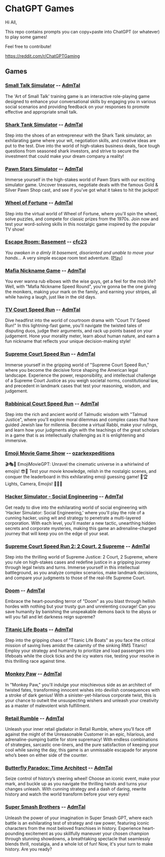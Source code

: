 # ChatGPT Games

Hi All,

This repo contains prompts you can copy+paste into ChatGPT (or whatever) to play some games!

Feel free to contribute!

https://reddit.com/r/ChatGPTGaming

## Games

### [Small Talk Simulator](games/small-talk-simulator.md) -- [AdmTal](https://github.com/AdmTal)

The 'Art of Small Talk' training game is an interactive role-playing game designed to enhance your conversational skills by engaging you in various social scenarios and providing feedback on your responses to promote effective and appropriate small talk.

### [Shark Tank Simulator](games/shark-tank-simulator.md) -- [AdmTal](https://github.com/AdmTal)

Step into the shoes of an entrepreneur with the Shark Tank simulator, an exhilarating game where your wit, negotiation skills, and creative ideas are put to the test. Dive into the world of high-stakes business deals, face tough questions from seasoned shark investors, and strive to secure the investment that could make your dream company a reality!

### [Pawn Stars Simulator](games/pawn-stars-simulator.md) -- [AdmTal](https://github.com/AdmTal)

Immerse yourself in the high-stakes world of Pawn Stars with our exciting simulator game. Uncover treasures, negotiate deals with the famous Gold & Silver Pawn Shop cast, and see if you've got what it takes to hit the jackpot!

### [Wheel of Fortune](games/wheel-of-fortune.md) -- [AdmTal](https://github.com/AdmTal)

Step into the virtual world of Wheel of Fortune, where you'll spin the wheel, solve puzzles, and compete for classic prizes from the 1970s. Join now and test your word-solving skills in this nostalgic game inspired by the popular TV show!

### [Escape Room: Basement](games/escape-room-basement.md) -- [cfc23](https://github.com/cfc23)

*You awaken in a dimly lit basement, disoriented and unable to move your hands…* A very simple escape room text adventure. \[[Play](https://chat.openai.com/share/013dc581-f31b-40bb-b4e3-394bc77b39f8)\]

### [Mafia Nickname Game](games/mafia-nicknames.md) -- [AdmTal](https://github.com/AdmTal)

You ever wanna rub elbows with the wise guys, get a feel for the mob life? Well, with "Mafia Nickname Speed Round", you're gonna be the one giving the monikers, making your mark on the family, and earning your stripes, all while having a laugh, just like in the old days.

### [TV Court Speed Run](games/court-tv-speed-run.md) -- [AdmTal](https://github.com/AdmTal)

Dive headfirst into the world of courtroom drama with "Court TV Speed Run!" In this lightning-fast game, you'll navigate the twisted tales of disputing duos, judge their arguments, and rack up points based on your judgement. Hone your morality meter, learn about human nature, and earn a fun nickname that reflects your unique decision-making style!

### [Supreme Court Speed Run](games/supreme-court-speed-run.md) -- [AdmTal](https://github.com/AdmTal)

Immerse yourself in the gripping world of "Supreme Court Speed Run," where you become the decisive force shaping the American legal landscape. Experience the power, responsibility, and intellectual challenge of a Supreme Court Justice as you weigh societal norms, constitutional law, and precedent in landmark cases that test your reasoning, wisdom, and judgement.

### [Rabbinical Court Speed Run](games/rabbinical-court-speed-run.md) -- [AdmTal](https://github.com/AdmTal)

Step into the rich and ancient world of Talmudic wisdom with "Talmud Justice", where you'll explore moral dilemmas and complex cases that have guided Jewish law for millennia. Become a virtual Rabbi, make your rulings, and learn how your judgments align with the teachings of the great scholars in a game that is as intellectually challenging as it is enlightening and immersive.

### [Emoji Movie Game Show](/games/emoji-movie-game-show.md) -- [ozarkexpeditions](https://www.reddit.com/user/ozarkexpeditions/)

🎬🎭🍿 EmojiMovieGPT: Unravel the cinematic universe in a whirlwind of emojis! 😎🧩 Test your movie knowledge, relish in the nostalgic scenes, and conquer the leaderboard in this exhilarating emoji guessing game! 🥇🏆 Lights, Camera, Emojis! 🎥💡💥

### [Hacker Simulator - Social Engineering](games/hacker-simulator-social-engineering.md) -- [AdmTal](https://github.com/AdmTal)

Get ready to dive into the exhilarating world of social engineering with 'Hacker Simulator: Social Engineering,' where you'll play the role of a cunning hacker, using wit and strategy to penetrate a multi-layered corporation. With each level, you'll master a new tactic, unearthing hidden secrets and corporate mysteries, making this game an adrenaline-charged journey that will keep you on the edge of your seat.

### [Supreme Court Speed Run 2: 2 Court, 2 Supreme](games/supreme-court-speed-run-two.md) -- [AdmTal](https://github.com/AdmTal)

Step into the thrilling world of Supreme Justice: 2 Court, 2 Supreme, where you rule on high-stakes cases and redefine justice in a gripping journey through legal twists and turns. Immerse yourself in this intellectual battleground, as you analyze complex scenarios, make landmark decisions, and compare your judgments to those of the real-life Supreme Court.

### [Doom](games/doom.md) -- [AdmTal](https://github.com/AdmTal)

Embrace the heart-pounding terror of "Doom" as you blast through hellish hordes with nothing but your trusty gun and unrelenting courage! Can you save humanity by banishing the unspeakable demons back to the abyss or will you fall and let darkness reign supreme?

### [Titanic Life Boats](games/titanic-life-boats.md) -- [AdmTal](https://github.com/AdmTal)

Step into the gripping chaos of "Titanic Life Boats" as you face the critical mission of saving lives amidst the calamity of the sinking RMS Titanic! Employ your strategy and humanity to prioritize and load passengers into lifeboats while the clock ticks and the icy waters rise, testing your resolve in this thrilling race against time.

### [Monkey Paw](games/monkey-paw.md) -- [AdmTal](https://github.com/AdmTal)

In "Monkey Paw," you'll indulge your mischievous side as an architect of twisted fates, transforming innocent wishes into devilish consequences with a stroke of dark genius! With a sinister-yet-hilarious corporate twist, this is your chance to outwit the unsuspecting wishers and unleash your creativity as a master of malevolent wish fulfillment.

### [Retail Rumble](games/retail-rumble.md) -- [AdmTal](https://github.com/AdmTal)

Unleash your inner retail gladiator in Retail Rumble, where you’ll face off against the might of the Unreasonable Customer in an epic, hilarious, and adrenaline-pumping battle for store supremacy! With endless combinations of strategies, sarcastic one-liners, and the pure satisfaction of keeping your cool while saving the day, this game is an unmissable escapade for anyone who’s been on either side of the counter.

### [Butterfly Paradox: Time Architect](games/butterfly-paradox-time-architect.md) -- [AdmTal](https://github.com/AdmTal)

Seize control of history’s steering wheel! Choose an iconic event, make your mark, and buckle up as you navigate the thrilling twists and turns your changes unleash. With cunning strategy and a dash of daring, rewrite history and watch the world transform before your very eyes!

### [Super Smash Brothers](games/super-smash-bros.md) -- [AdmTal](https://github.com/AdmTal)

Unleash the power of your imagination in Super Smash GPT, where each battle is an exhilarating test of strategy and raw power, featuring iconic characters from the most beloved franchises in history. Experience heart-pounding excitement as you skillfully maneuver your chosen champion through stunning showdowns, a breathtaking spectacle that seamlessly blends thrill, nostalgia, and a whole lot of fun! Now, it's your turn to make history. Are you ready?
